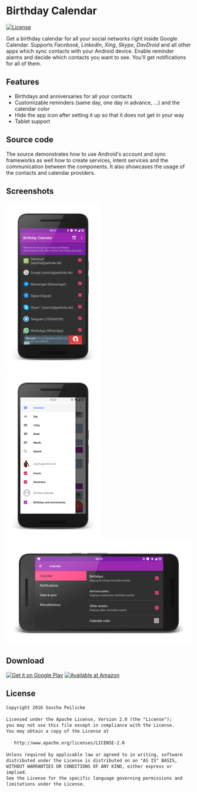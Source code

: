 # Birthday Calendar
[![License](http://img.shields.io/:license-apache-blue.svg)](http://www.apache.org/licenses/LICENSE-2.0.html)

Get a birthday calendar for all your social networks right inside Google
Calendar. Supports *Facebook*, *LinkedIn*, *Xing*, *Skype*, *DavDroid* and all
other apps which sync contacts with your Android device. Enable reminder
alarms and decide which contacts you want to see. You'll get notifications
for all of them.

## Features
- Birthdays and anniversaries for all your contacts
- Customizable reminders (same day, one day in advance, ...) and the calendar
   color
- Hide the app icon after setting it up so that it does not get in your way
- Tablet support

## Source code
The source demonstrates how to use Android's account and sync frameworks as well
how to create services, intent services and the communication between the
components. It also showcases the usage of the contacts and calendar providers.

## Screenshots
<img alt="Screenshot 1" src="assets/device-art/device-phone-portrait-1.png" width="256" />
<img alt="Screenshot 2" src="assets/device-art/device-phone-portrait-2.png" width="256" />
<img alt="Screenshot 3" src="assets/device-art/device-phone-landscape-1.png" width="512" />

## Download
<a href='https://play.google.com/store/apps/details?id=saschpe.contactevents&utm_source=global_co&utm_medium=prtnr&utm_content=Mar2515&utm_campaign=PartBadge&pcampaignid=MKT-Other-global-all-co-prtnr-py-PartBadge-Mar2515-1'><img alt='Get it on Google Play' src='https://play.google.com/intl/en_us/badges/images/generic/en_badge_web_generic.png' height="80"/></a>
<a href='http://www.amazon.com/gp/product/B01N0DA9X1/ref=saschpe.contactevents'><img alt='Available at Amazon' src='https://images-na.ssl-images-amazon.com/images/G/01/mobile-apps/devportal2/res/images/amazon-underground-app-us-black.png' /></a>

## License

    Copyright 2016 Sascha Peilicke

    Licensed under the Apache License, Version 2.0 (the "License");
    you may not use this file except in compliance with the License.
    You may obtain a copy of the License at

       http://www.apache.org/licenses/LICENSE-2.0

    Unless required by applicable law or agreed to in writing, software
    distributed under the License is distributed on an "AS IS" BASIS,
    WITHOUT WARRANTIES OR CONDITIONS OF ANY KIND, either express or implied.
    See the License for the specific language governing permissions and
    limitations under the License.


